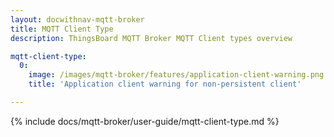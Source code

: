 ```yaml
---
layout: docwithnav-mqtt-broker
title: MQTT Client Type
description: ThingsBoard MQTT Broker MQTT Client types overview

mqtt-client-type:
  0:
    image: /images/mqtt-broker/features/application-client-warning.png
    title: 'Application client warning for non-persistent client'

---
```


{% include docs/mqtt-broker/user-guide/mqtt-client-type.md %}
